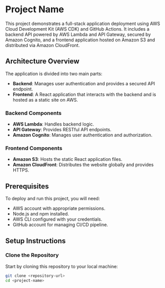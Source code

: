 # Project Name

This project demonstrates a full-stack application deployment using AWS Cloud Development Kit (AWS CDK) and GitHub Actions. It includes a backend API powered by AWS Lambda and API Gateway, secured by Amazon Cognito, and a frontend application hosted on Amazon S3 and distributed via Amazon CloudFront.

## Architecture Overview

The application is divided into two main parts:
- **Backend**: Manages user authentication and provides a secured API endpoint.
- **Frontend**: A React application that interacts with the backend and is hosted as a static site on AWS.

### Backend Components

- **AWS Lambda**: Handles backend logic.
- **API Gateway**: Provides RESTful API endpoints.
- **Amazon Cognito**: Manages user authentication and authorization.

### Frontend Components

- **Amazon S3**: Hosts the static React application files.
- **Amazon CloudFront**: Distributes the website globally and provides HTTPS.

## Prerequisites

To deploy and run this project, you will need:
- AWS account with appropriate permissions.
- Node.js and npm installed.
- AWS CLI configured with your credentials.
- GitHub account for managing CI/CD pipeline.

## Setup Instructions

### Clone the Repository

Start by cloning this repository to your local machine:

```bash
git clone <repository-url>
cd <project-name>
